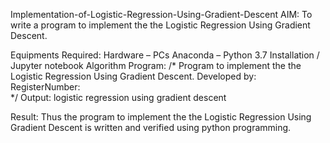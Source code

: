Implementation-of-Logistic-Regression-Using-Gradient-Descent
AIM:
To write a program to implement the the Logistic Regression Using Gradient Descent.

Equipments Required:
Hardware – PCs
Anaconda – Python 3.7 Installation / Jupyter notebook
Algorithm
Program:
/*
Program to implement the the Logistic Regression Using Gradient Descent.
Developed by: 
RegisterNumber:  
*/
Output:
logistic regression using gradient descent

Result:
Thus the program to implement the the Logistic Regression Using Gradient Descent is written and verified using python programming.
